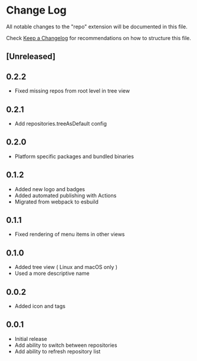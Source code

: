 # Change Log

All notable changes to the "repo" extension will be documented in this file.

Check [Keep a Changelog](http://keepachangelog.com/) for recommendations on how to structure this file.

## [Unreleased]

## 0.2.2

- Fixed missing repos from root level in tree view

## 0.2.1

- Add repositories.treeAsDefault config

## 0.2.0

- Platform specific packages and bundled binaries

## 0.1.2

- Added new logo and badges
- Added automated publishing with Actions
- Migrated from webpack to esbuild

## 0.1.1

- Fixed rendering of menu items in other views

## 0.1.0

- Added tree view ( Linux and macOS only )
- Used a more descriptive name

## 0.0.2

- Added icon and tags

## 0.0.1

- Initial release
- Add ability to switch between repositories
- Add ability to refresh repository list
